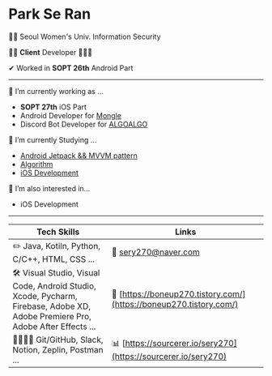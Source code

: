 # Park Se Ran

👩‍🎓 Seoul Women's Univ. Information Security 

👩‍💻 **Client** Developer 📱📱📱

✔ Worked in **SOPT 26th** Android Part

---
🔭 I’m currently working as ...
- **SOPT 27th** iOS Part
- Android Developer for [Mongle](https://github.com/Sopt-Mongle/MongleAndroid)
- Discord Bot Developer for [ALGOALGO](https://github.com/ALGOALGO-swu/algoalgo-discord-bot)
    
🌱 I’m currently Studying ...
- [Android Jetpack && MVVM pattern](https://github.com/sery270/sunflower_clone)
- [Algorithm](https://github.com/sery270/Algorithm)
- [iOS Development](https://github.com/sery270/BoostCourseiOS)

🤔 I’m also interested in...
- iOS Development
---
|**Tech Skills**|**Links**|
|---|---|
|✏️ Java, Kotiln, Python, C/C++, HTML, CSS ... |📧 sery270@naver.com  |
|🛠 Visual Studio, Visual Code, Android Studio, Xcode, Pycharm, Firebase, Adobe XD, Adobe Premiere Pro, Adobe After Effects ... |📝 [https://boneup270.tistory.com/](https://boneup270.tistory.com/) |
|👩‍👩‍👧‍👦 Git/GitHub, Slack, Notion, Zeplin, Postman ... |📊 [https://sourcerer.io/sery270](https://sourcerer.io/sery270) |

